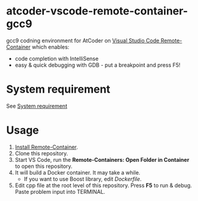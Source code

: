 atcoder-vscode-remote-container-gcc9
====================================

gcc9 codning environment for AtCoder on [Visual Studio Code Remote-Container](https://code.visualstudio.com/docs/remote/containers#_managing-extensions)
which enables:
- code completion with IntelliSense
- easy & quick debugging with GDB - put a breakpoint and press F5!

# System requirement

See [System requirement](https://code.visualstudio.com/docs/remote/containers#_system-requirements)

# Usage

1. [Install Remote-Container](https://code.visualstudio.com/docs/remote/containers#_installation).
1. Clone this repository.
1. Start VS Code, run the **Remote-Containers: Open Folder in Container** to open this repository.
1. It will build a Docker container. It may take a while.
   - If you want to use Boost library, edit *Dockerfile*.
1. Edit cpp file at the root level of this repository. Press **F5** to run & debug. Paste problem input into TERMINAL.
